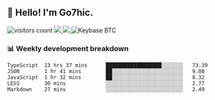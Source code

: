 ## 👋 Hello! I'm Go7hic.

 ![visitors count](https://visitors-by-url-pls-dont-use-this-in-your-repo.vercel.app/Go7hic-github-readme)
 <a href="https://twitter.com/Go7hic">
    <img src="https://img.shields.io/badge/-@Go7hic-1ca0f1?style=flat-square&labelColor=1ca0f1&logo=twitter&logoColor=white&link=https://twitter.com/Go7hic">
   <a/>
   <a href="mailto:gtfx0209@gmail.com">
    <img src="https://img.shields.io/badge/-gtfx0209@gmail.com-c14438?style=flat-square&logo=Gmail&logoColor=white&link=mailto:gtfx0209@gmail.com">
   <a/>
    ![Keybase BTC](https://img.shields.io/keybase/btc/Go7hic)
 <!--
🔭 I’m currently working
🌱 I’m currently learning
💬 Ask me about 
📫 How to reach me: 
⚡ Fun fact: 
-->
 <!--
![My Github Stats](https://github-readme-stats.vercel.app/api?username=Go7hic&show_icons=true&count_private=true)

-->

### 📊 Weekly development breakdown
<!--START_SECTION:waka-->
```text
TypeScript  13 hrs 37 mins      ██████████████████░░░░░░░   73.39 
JSON        1 hr 41 mins        ██░░░░░░░░░░░░░░░░░░░░░░░   9.08 
JavaScript  1 hr 32 mins        ██░░░░░░░░░░░░░░░░░░░░░░░   8.32 
LESS        30 mins             ░░░░░░░░░░░░░░░░░░░░░░░░░   2.77 
Markdown    27 mins             ░░░░░░░░░░░░░░░░░░░░░░░░░   2.49
```
<!--END_SECTION:waka-->
    

